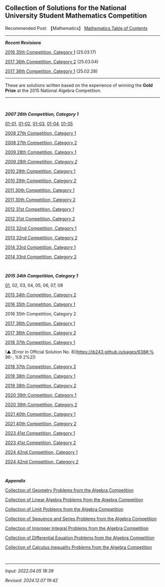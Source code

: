 ## **Collection of Solutions for the National University Student Mathematics Competition**

Recommended Post: 【Mathematics】 [Mathematics Table of Contents](https://jb243.github.io/pages/764)

---

_**Recent Revisions**_

[2016 35th Competition, Category 1](https://jb243.github.io/pages/643) (25.03.17)

[2017 36th Competition, Category 2](https://jb243.github.io/pages/653) (25.03.04)

[2017 36th Competition, Category 1](https://jb243.github.io/pages/646) (25.02.28)

---

These are solutions written based on the experience of winning the **Gold Prize** at the 2015 National Algebra Competition.

---

<br>

_**2007 26th Competition, Category 1**_

[01-01](https://jb243.github.io/pages/717), [01-02](https://jb243.github.io/pages/718), [01-03](https://jb243.github.io/pages/719), [01-04](https://jb243.github.io/pages/720), [01-05](https://jb243.github.io/pages/721)

[2008 27th Competition, Category 1](https://jb243.github.io/pages/694)

[2008 27th Competition, Category 2](https://jb243.github.io/pages/704)

[2009 28th Competition, Category 1](https://jb243.github.io/pages/678)

[_2009 28th Competition, Category 2_](https://jb243.github.io/pages/686)

[2010 29th Competition, Category 1](https://jb243.github.io/pages/663)

[2010 29th Competition, Category 2](https://jb243.github.io/pages/671)

[2011 30th Competition, Category 1](https://jb243.github.io/pages/647)

[2011 30th Competition, Category 2](https://jb243.github.io/pages/655)

[2012 31st Competition, Category 1](https://jb243.github.io/pages/631)

[2012 31st Competition, Category 2](https://jb243.github.io/pages/639)

[2013 32nd Competition, Category 1](https://jb243.github.io/pages/615)

[2013 32nd Competition, Category 2](https://jb243.github.io/pages/623)

[2014 33rd Competition, Category 1](https://jb243.github.io/pages/599)

[2014 33rd Competition, Category 2](https://jb243.github.io/pages/607)

<br>

_**2015 34th Competition, Category 1**_

[01](https://jb243.github.io/pages/2307), 02, 03, 04, 05, 06, 07, 08

[2015 34th Competition, Category 2](https://jb243.github.io/pages/2306)

[2016 35th Competition, Category 1](https://jb243.github.io/pages/643)

2016 35th Competition, Category 2

[2017 36th Competition, Category 1](https://jb243.github.io/pages/646)

[2017 36th Competition, Category 2](https://jb243.github.io/pages/653)

[2018 37th Competition, Category 1](https://jb243.github.io/pages/638)

(▲ [Error in Official Solution No. 8](https://jb243.github.io/pages/638#:% 96-, %9 2%2))

[2018 37th Competition, Category 2](https://jb243.github.io/pages/642)

[2019 38th Competition, Category 1](https://jb243.github.io/pages/635)

[2019 38th Competition, Category 2](https://jb243.github.io/pages/636)

[2020 39th Competition, Category 1](https://jb243.github.io/pages/610)

[2020 39th Competition, Category 2](https://jb243.github.io/pages/470)

[2021 40th Competition, Category 1](https://jb243.github.io/pages/434)

[2021 40th Competition, Category 2](https://jb243.github.io/pages/600)

[2023 41st Competition, Category 1](https://jb243.github.io/pages/2406)

[2023 41st Competition, Category 2](https://jb243.github.io/pages/2170)

[2024 42nd Competition, Category 1](https://jb243.github.io/pages/2426)

[2024 42nd Competition, Category 2](https://jb243.github.io/pages/2427)

<br>

_**Appendix**_

[Collection of Geometry Problems from the Algebra Competition](https://jb243.github.io/pages/649)

[Collection of Linear Algebra Problems from the Algebra Competition](https://jb243.github.io/pages/640)

[Collection of Limit Problems from the Algebra Competition](https://jb243.github.io/pages/651)

[Collection of Sequence and Series Problems from the Algebra Competition](https://jb243.github.io/pages/648)

[Collection of Improper Integral Problems from the Algebra Competition](https://jb243.github.io/pages/652)

[Collection of Differential Equation Problems from the Algebra Competition](https://jb243.github.io/pages/650)

[Collection of Calculus Inequality Problems from the Algebra Competition](https://jb243.github.io/pages/641)

<br>

---

_Input: 2022.04.05 18:39_

_Revised: 2024.12.07 19:42_